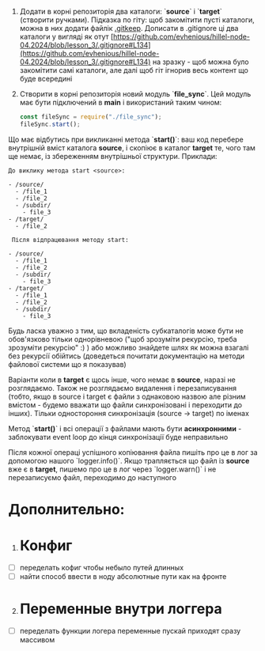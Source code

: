 1.  Додати в корні репозиторія два каталоги: \`**source**\` і \`**target**\` (створити ручками). Підказка по гіту: щоб закомітити пусті каталоги, можна в них додати файлік [.gitkeep](https://www.freecodecamp.org/news/what-is-gitkeep/). Дописати в .gitignore ці два каталоги у вигляді як отут [https://github.com/evhenious/hillel-node-04.2024/blob/lesson_3/.gitignore#L134](https://github.com/evhenious/hillel-node-04.2024/blob/lesson_3/.gitignore#L134) на зразку - щоб можна було закомітити самі каталоги, але далі щоб гіт ігнорив весь контент що буде всередині
2.  Створити в корні репозиторія новий модуль \`**file_sync**\`. Цей модуль має бути підключений в **main** і використаний таким чином:

    ```js
    const fileSync = require("./file_sync");
    fileSync.start();
    ```

Що має відбутись при викликанні метода \`**start()**\`: ваш код перебере внутрішній вміст каталога **source**, і скопіює в каталог **target** те, чого там ще немає, із збереженням внутрішньої структури. Приклади:

`До виклику метода start <source>: `

```
- /source/
  - /file_1
  - /file_2
  - /subdir/
    - file_3
- /target/
  - /file_2
```

` Після відпрацювання методу start:`

```
- /source/
  - /file_1
  - /file_2
  - /subdir/
    - file_3
- /target/
  - /file_1
  - /file_2
  - /subdir/
    - file_3
```

Будь ласка уважно з тим, що вкладеність субкаталогів може бути не обов'язково тільки однорівневою ("щоб зрозуміти рекурсію, треба зрозуміти рекурсію" :) ) або можливо знайдете шлях як можна взагалі без рекурсії обійтись (доведеться почитати документацію на методи файлової системи що я показував)

Варіанти коли в **target** є щось інше, чого немає в **source**, наразі не розглядаємо. Також не розглядаємо видалення і перезаписування (тобто, якщо в source і target є файли з однаковою назвою але різним вмістом - будемо вважати що файли синхронізовані і переходити до інших). Тільки одностороння синхронізація (source -> target) по іменах

Метод \`**start()**\` і всі операції з файлами мають бути **асинхронними** - заблокувати event loop до кінця синхронізації буде неправильно

Після кожної операці успішного копіювання файла пишіть про це в лог за допомогою нашого \`logger.info()\`. Якщо трапляється що файл із **source** вже є в **target**, пишемо про це в лог через \`logger.warn()\` і не перезаписуємо файл, переходимо до наступного

# Дополнительно:
1. # Конфиг
  - [ ] переделать кофиг чтобы небыло путей длинных
  - [ ] найти способ ввести в ноду абсолютные пути как на фронте
2. # Переменные внутри логгера
  - [ ] переделать функции логера переменные пускай приходят сразу массивом